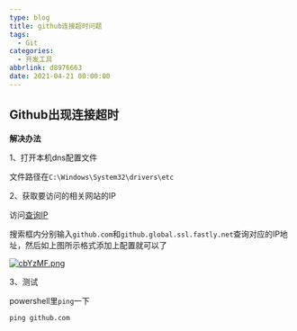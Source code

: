 ```yaml
---
type: blog
title: github连接超时问题
tags:
  - Git
categories:
  - 开发工具
abbrlink: d8976663
date: 2021-04-21 00:00:00
---
```


## Github出现连接超时

**解决办法**

1、打开本机dns配置文件

文件路径在`C:\Windows\System32\drivers\etc`

2、获取要访问的相关网站的IP

访问[查询IP](https://www.ipaddress.com/)

搜索框内分别输入`github.com`和`github.global.ssl.fastly.net`查询对应的IP地址，然后如上图所示格式添加上配置就可以了

[![cbYzMF.png](https://z3.ax1x.com/2021/04/21/cbYzMF.png)](https://imgtu.com/i/cbYzMF)

3、测试

powershell里`ping`一下

`ping github.com`